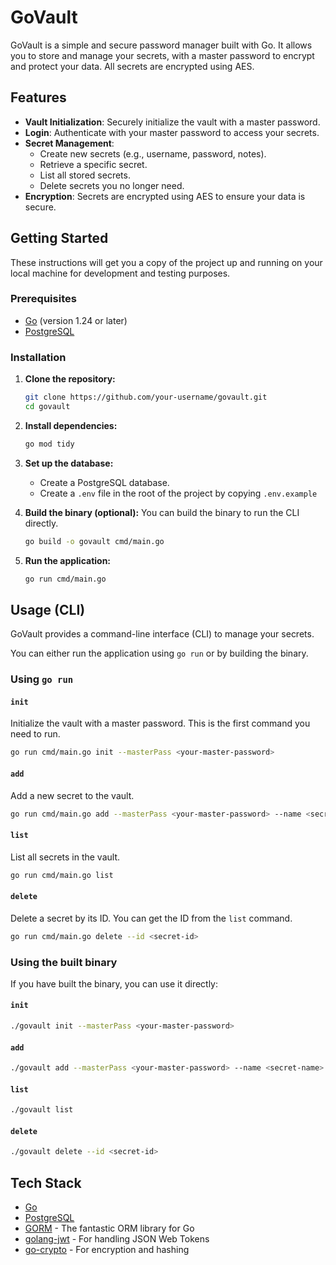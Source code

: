 # GoVault

GoVault is a simple and secure password manager built with Go. It allows you to store and manage your secrets, with a master password to encrypt and protect your data. All secrets are encrypted using AES.

## Features

*   **Vault Initialization**: Securely initialize the vault with a master password.
*   **Login**: Authenticate with your master password to access your secrets.
*   **Secret Management**:
    *   Create new secrets (e.g., username, password, notes).
    *   Retrieve a specific secret.
    *   List all stored secrets.
    *   Delete secrets you no longer need.
*   **Encryption**: Secrets are encrypted using AES to ensure your data is secure.

## Getting Started

These instructions will get you a copy of the project up and running on your local machine for development and testing purposes.

### Prerequisites

*   [Go](https://golang.org/doc/install) (version 1.24 or later)
*   [PostgreSQL](https://www.postgresql.org/download/)

### Installation

1.  **Clone the repository:**
    ```sh
    git clone https://github.com/your-username/govault.git
    cd govault
    ```

2.  **Install dependencies:**
    ```sh
    go mod tidy
    ```

3.  **Set up the database:**
    *   Create a PostgreSQL database.
    *   Create a `.env` file in the root of the project by copying `.env.example`

4.  **Build the binary (optional):**
    You can build the binary to run the CLI directly.
    ```sh
    go build -o govault cmd/main.go
    ```

5.  **Run the application:**
    ```sh
    go run cmd/main.go
    ```

## Usage (CLI)

GoVault provides a command-line interface (CLI) to manage your secrets.

You can either run the application using `go run` or by building the binary.

### Using `go run`

#### `init`

Initialize the vault with a master password. This is the first command you need to run.

```sh
go run cmd/main.go init --masterPass <your-master-password>
```

#### `add`

Add a new secret to the vault.

```sh
go run cmd/main.go add --masterPass <your-master-password> --name <secret-name> --username <secret-username> --password <secret-password> --note <some-note>
```

#### `list`

List all secrets in the vault.

```sh
go run cmd/main.go list
```

#### `delete`

Delete a secret by its ID. You can get the ID from the `list` command.

```sh
go run cmd/main.go delete --id <secret-id>
```

### Using the built binary

If you have built the binary, you can use it directly:

#### `init`

```sh
./govault init --masterPass <your-master-password>
```

#### `add`

```sh
./govault add --masterPass <your-master-password> --name <secret-name> --username <secret-username> --password <secret-password> --note <some-note>
```

#### `list`

```sh
./govault list
```

#### `delete`

```sh
./govault delete --id <secret-id>
```

## Tech Stack

*   [Go](https://golang.org/)
*   [PostgreSQL](https://www.postgresql.org/)
*   [GORM](https://gorm.io/) - The fantastic ORM library for Go
*   [golang-jwt](https://github.com/golang-jwt/jwt) - For handling JSON Web Tokens
*   [go-crypto](https://golang.org/x/crypto) - For encryption and hashing
